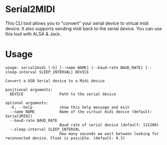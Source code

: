 # Serial2MIDI

This CLI tool allows you to "convert" your serial device to virtual midi device. It also supports sending midi back to the serial device.
You can use this tool with ALSA & Jack.


# Usage
```
usage: serial2midi [-h] [--name NAME] [--baud-rate BAUD_RATE] [--sleep-interval SLEEP_INTERVAL] DEVICE

Convert a USB Serial device to a Midi device

positional arguments:
  DEVICE                Path to the serial device

optional arguments:
  -h, --help            show this help message and exit
  --name NAME           Name of the virtual midi device (default: Serial2MIDI)
  --baud-rate BAUD_RATE
                        Baud rate of serial device (default: 115200)
  --sleep-interval SLEEP_INTERVAL
                        How many seconds we wait between looking for reconnected device. Float is possible. (default: 0.3)
```



